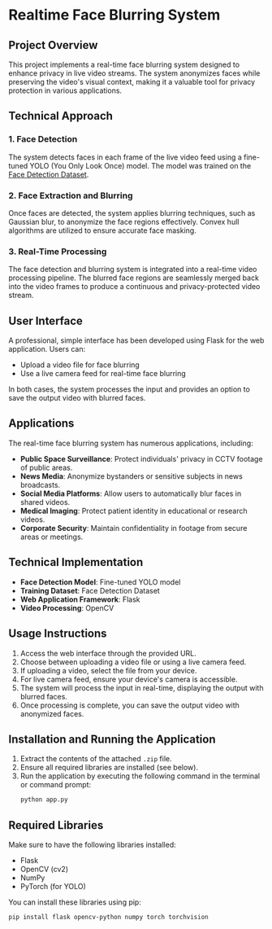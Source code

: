 # Realtime Face Blurring System

## Project Overview
This project implements a real-time face blurring system designed to enhance privacy in live video streams. The system anonymizes faces while preserving the video's visual context, making it a valuable tool for privacy protection in various applications.

## Technical Approach
### 1. Face Detection
The system detects faces in each frame of the live video feed using a fine-tuned YOLO (You Only Look Once) model. The model was trained on the [Face Detection Dataset](https://www.kaggle.com/datasets/fareselmenshawii/face-detection-dataset/data).

### 2. Face Extraction and Blurring
Once faces are detected, the system applies blurring techniques, such as Gaussian blur, to anonymize the face regions effectively. Convex hull algorithms are utilized to ensure accurate face masking.

### 3. Real-Time Processing
The face detection and blurring system is integrated into a real-time video processing pipeline. The blurred face regions are seamlessly merged back into the video frames to produce a continuous and privacy-protected video stream.

## User Interface
A professional, simple interface has been developed using Flask for the web application. Users can:
- Upload a video file for face blurring
- Use a live camera feed for real-time face blurring

In both cases, the system processes the input and provides an option to save the output video with blurred faces.

## Applications
The real-time face blurring system has numerous applications, including:
- **Public Space Surveillance**: Protect individuals' privacy in CCTV footage of public areas.
- **News Media**: Anonymize bystanders or sensitive subjects in news broadcasts.
- **Social Media Platforms**: Allow users to automatically blur faces in shared videos.
- **Medical Imaging**: Protect patient identity in educational or research videos.
- **Corporate Security**: Maintain confidentiality in footage from secure areas or meetings.

## Technical Implementation
- **Face Detection Model**: Fine-tuned YOLO model
- **Training Dataset**: Face Detection Dataset
- **Web Application Framework**: Flask
- **Video Processing**: OpenCV

## Usage Instructions
1. Access the web interface through the provided URL.
2. Choose between uploading a video file or using a live camera feed.
3. If uploading a video, select the file from your device.
4. For live camera feed, ensure your device's camera is accessible.
5. The system will process the input in real-time, displaying the output with blurred faces.
6. Once processing is complete, you can save the output video with anonymized faces.

## Installation and Running the Application
1. Extract the contents of the attached `.zip` file.
2. Ensure all required libraries are installed (see below).
3. Run the application by executing the following command in the terminal or command prompt:
   ```bash
   python app.py
   ```

## Required Libraries
Make sure to have the following libraries installed:
- Flask
- OpenCV (cv2)
- NumPy
- PyTorch (for YOLO)

You can install these libraries using pip:
```bash
pip install flask opencv-python numpy torch torchvision
